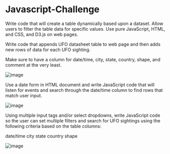 # Javascript-Challenge
Write code that will create a table dynamically based upon a dataset. Allow users to filter the table data for specific values. Use pure JavaScript, HTML, and CSS, and D3.js on web pages. 




Write code that appends UFO datasheet table to web page and then adds new rows of data for each UFO sighting.

Make sure to have a column for date/time, city, state, country, shape, and comment at the very least.



![image](https://user-images.githubusercontent.com/79819331/122471882-d113b480-cf8d-11eb-9056-6881c253d341.png)




Use a date form in HTML document and write JavaScript code that will listen for events and search through the date/time column to find rows that match user input.


![image](https://user-images.githubusercontent.com/79819331/122472011-00c2bc80-cf8e-11eb-9739-e7fbdf304e31.png)


Using multiple input tags and/or select dropdowns, write JavaScript code so the user can set multiple filters and search for UFO sightings using the following criteria based on the table columns:

date/time
city
state
country
shape




![image](https://user-images.githubusercontent.com/79819331/122472177-38c9ff80-cf8e-11eb-89a2-3ca6a08d869a.png)

